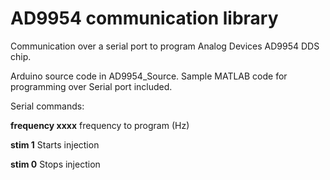 # AD9954 communication library

Communication over a serial port to program Analog Devices AD9954 DDS chip.

Arduino source code in AD9954_Source.
Sample MATLAB code for programming over Serial port included.

Serial commands:

__frequency xxxx__    frequency to program (Hz)

__stim 1__            Starts injection

__stim 0__            Stops injection

